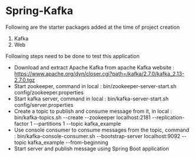 # Spring-Kafka

Following are the starter packages added at the time of project creation
1. Kafka
2. Web

Following steps need to be done to test this application
* Download and extract Apache Kafka from apache Kafka website : https://www.apache.org/dyn/closer.cgi?path=/kafka/2.7.0/kafka_2.13-2.7.0.tgz
* Start zookeeper, command in local : bin/zookeeper-server-start.sh config/zookeeper.properties
* Start kafka server, command in local : bin/kafka-server-start.sh config/server.properties
* Create a topic to publish and consume message from it, in local : bin/kafka-topics.sh --create --zookeeper localhost:2181 --replication-factor 1 --partitions 1 --topic kafka_example
* Use console consumer to consume messages from the topic, command : bin/kafka-console-consumer.sh --bootstrap-server localhost:9092 --topic kafka_example --from-beginning
* Start server and publish message using Spring Boot application
